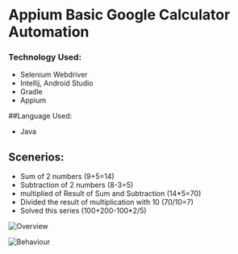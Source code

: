 # Appium Basic Google Calculator Automation

### Technology Used:
- Selenium Webdriver
- Intellij, Android Studio
- Gradle
- Appium

##Language Used:
- Java

## Scenerios:
- Sum of 2 numbers (9+5=14)
- Subtraction of 2 numbers (8-3=5)
- multiplied of Result of Sum and Subtraction (14*5=70)
- Divided the result of multiplication with 10 (70/10=7)
- Solved this series (100+200-100*2/5)

![Overview](https://user-images.githubusercontent.com/83439797/222919512-6a2d9894-5d00-4ba8-b2ca-d9790b8517d2.png)


![Behaviour](https://user-images.githubusercontent.com/83439797/222919514-399f3b19-1ed9-4996-989a-22e148bd4c86.png)

